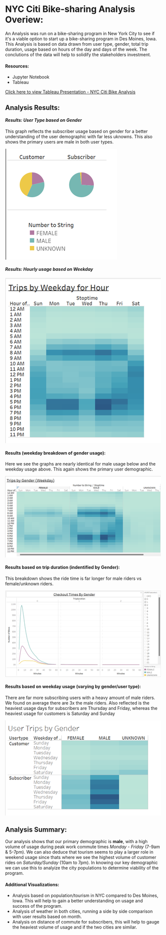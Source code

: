 # NYC Citi Bike-sharing Analysis Overiew:
An Analysis was run on a bike-sharing program in New York City to see if it's a viable option to start up a bike-sharing
program in Des Moines, Iowa. This Analysis is based on data drawn from user type, gender, total trip duration, usage based on 
hours of the day and days of the week. The conclutions of the data will help to solidify the stakeholders investment. 

#### Resources:
- Jupyter Notebook
- Tableau

[Click here to view Tableau Presentation - NYC Citi Bike Analysis](https://public.tableau.com/app/profile/leiana.sulecki/viz/NYCCitiBikeChallenge_16543676394730/CItiBikeAnalysis "NYC Citi Bike Analysis")

## Analysis Results:

#### *Results: User Type based on Gender* 

This graph reflects the subscriber usage based on gender for a better understanding of the user demographic with far less 
uknowns. This also shows the primary users are male in both user types. 

![pie chart](images/pie_chart.png) 

#### *Results: Hourly usage based on Weekday*

![trips by weekday](images/Trips_by_weekday.png)

#### Results (weekday breakdown of gender usage):
Here we see the graphs are nearly identical for male usage below and the weekday usage above. This again shows the primary user 
demographic.

![trips by gender](images/trips_by_gender.png)

#### Results based on trip duration (indentified by Gender):
This breakdown shows the ride time is far longer for male riders vs female/unknown riders. 

![trip duration](images/checkout_time_gender.png)

#### Results based on weekday usage (varying by gender/user type):
There are far more subscribing users with a heavy amount of male riders. We found on average there are 3x the male riders. 
Also reflected is the heaviest usage days for subscribers are Thursday and Friday, whereas the heaviest usage for customers
is Saturday and Sunday

![Gender/user info](images/user_trips.png)

## Analysis Summary: 

Our analysis shows that our primary demographic is **male**, with a high volume of usage during peak work commute times *Monday - Friday* 
(7-9am & 5-7pm). We can also deduce that tourism seems to play a larger role in weekend usage since thats where we see the highest volume 
of customer rides on *Saturday/Sunday* (10am to 7pm). In knowing our key demographic we can use this to analyize the city populations to 
determine viability of the program. 

#### Additional Visualizations:
- Analysis based on population/tourism in NYC compared to Des Moines, Iowa. This will help to gain a 
better understanding on usage and success of the program.
- Analysis of weather in both cities, running a side by side comparison with user results based on month.
- Analysis on distance of commute for subscribers, this will help to gauge the heaviest volume of usage and
if the two cities are similar.
